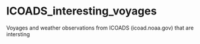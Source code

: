 # ICOADS_interesting_voyages

Voyages and weather observations from ICOADS (icoad.noaa.gov) that are intersting

